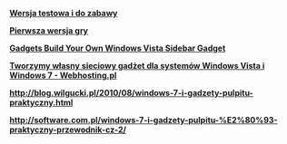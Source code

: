 **[Wersja testowa i do zabawy](http://orajo.home.pl/kulki2)**

**[Pierwsza wersja gry](http://orajo.home.pl/kulki)**

**[Gadgets Build Your Own Windows Vista Sidebar Gadget](http://msdn.microsoft.com/en-us/magazine/cc163370.aspx)**

**[Tworzymy własny sieciowy gadżet dla systemów Windows Vista i Windows 7 - Webhosting.pl](http://webhosting.pl/Tworzymy.wlasny.sieciowy.gadzet.dla.systemow.Windows.Vista.i.Windows.7)**

**http://blog.wilgucki.pl/2010/08/windows-7-i-gadzety-pulpitu-praktyczny.html**

**http://software.com.pl/windows-7-i-gadzety-pulpitu-%E2%80%93-praktyczny-przewodnik-cz-2/**

